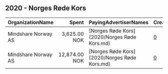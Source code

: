 ## 2020 - Norges Røde Kors 
|OrganizationName|Spent|PayingAdvertiserNames|CreativeUrls|Impressions|Genders|AgeBrackets|CountryCodes|BillingAddresses|CandidateBallotInformation|
|:---|---:|:---|:---|---:|:---|:---|:---|:---|:---|
|Mindshare Norway AS|3,625.00 NOK|[Norges Røde Kors](2020/Norges Røde Kors.md)|[0](https://www.snap.com/political-ads/asset/4bab73909613327f7956208e0441c8bc2d4b1ec86d53d8fe5051f925189df162?mediaType=mp4)|155,174||18+|norway|"Kongens gate 6,Oslo,0153,NO"||
|Mindshare Norway AS|12,874.00 NOK|[Norges Røde Kors](2020/Norges Røde Kors.md)|[0](https://www.snap.com/political-ads/asset/97584eedebe03d860291fa0dd39aa0767fe91b207ff854a2e8969ebd3f7b24bb?mediaType=mp4)|523,062||18+|norway|"Kongens gate 6,Oslo,0153,NO"||
